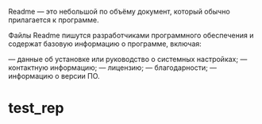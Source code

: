 Readme — это небольшой по объёму документ, который обычно прилагается к программе.

Файлы Readme пишутся разработчиками программного обеспечения и содержат базовую информацию о программе, включая:

  — данные об установке или руководство о системных настройках;
  — контактную информацию;
  — лицензию;
  — благодарности;
  — информацию о версии ПО.
  
  # test_rep
